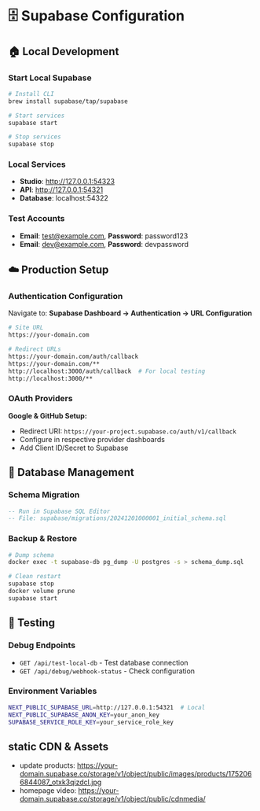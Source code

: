 # 🗄 Supabase Configuration

## 🏠 Local Development

### Start Local Supabase

```bash
# Install CLI
brew install supabase/tap/supabase

# Start services
supabase start

# Stop services
supabase stop
```

### Local Services

- **Studio**: http://127.0.0.1:54323
- **API**: http://127.0.0.1:54321
- **Database**: localhost:54322

### Test Accounts

- **Email**: test@example.com, **Password**: password123
- **Email**: dev@example.com, **Password**: devpassword

## ☁️ Production Setup

### Authentication Configuration

Navigate to: **Supabase Dashboard → Authentication → URL Configuration**

```bash
# Site URL
https://your-domain.com

# Redirect URLs
https://your-domain.com/auth/callback
https://your-domain.com/**
http://localhost:3000/auth/callback  # For local testing
http://localhost:3000/**
```

### OAuth Providers

**Google & GitHub Setup:**

- Redirect URI: `https://your-project.supabase.co/auth/v1/callback`
- Configure in respective provider dashboards
- Add Client ID/Secret to Supabase

## 🔧 Database Management

### Schema Migration

```sql
-- Run in Supabase SQL Editor
-- File: supabase/migrations/20241201000001_initial_schema.sql
```

### Backup & Restore

```bash
# Dump schema
docker exec -t supabase-db pg_dump -U postgres -s > schema_dump.sql

# Clean restart
supabase stop
docker volume prune
supabase start
```

## 🧪 Testing

### Debug Endpoints

- `GET /api/test-local-db` - Test database connection
- `GET /api/debug/webhook-status` - Check configuration

### Environment Variables

```bash
NEXT_PUBLIC_SUPABASE_URL=http://127.0.0.1:54321  # Local
NEXT_PUBLIC_SUPABASE_ANON_KEY=your_anon_key
SUPABASE_SERVICE_ROLE_KEY=your_service_role_key
```

## static CDN & Assets

- update products: https://your-domain.supabase.co/storage/v1/object/public/images/products/1752066844087_otxk3qizdcl.jpg
- homepage video: https://your-domain.supabase.co/storage/v1/object/public/cdnmedia/
